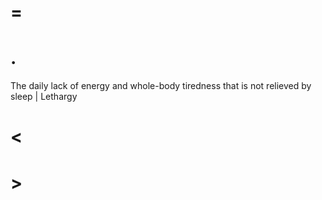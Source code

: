 # =

# .

The daily lack of energy and whole-body tiredness that is not relieved by sleep | Lethargy

# <

# >
